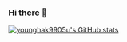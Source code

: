 ### Hi there 👋

<!--
**younghak9905/younghak9905** is a ✨ _special_ ✨ repository because its `README.md` (this file) appears on your GitHub profile.

Here are some ideas to get you started:

- 🔭 I’m currently working on ...
- 🌱 I’m currently learning ...
- 👯 I’m looking to collaborate on ...
- 🤔 I’m looking for help with ...
- 💬 Ask me about ...
- 📫 How to reach me: ...
- 😄 Pronouns: ...
- ⚡ Fun fact: ...
-->


[![younghak9905u's GitHub stats](https://github-readme-stats.vercel.app/api?username=younghak9905&count_private=true&include_all_commits=true&orgs=ZIEN,EzipNaezip,Re:Born)](https://github.com/younghak9905/github-readme-stats)
